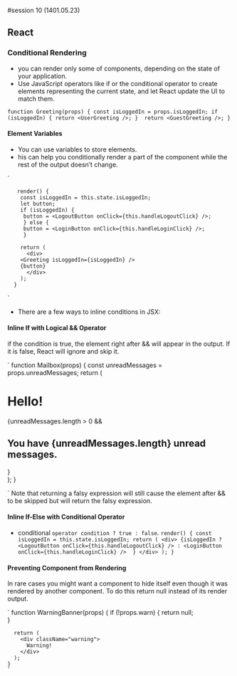 #session 10
(1401.05.23)

## React
### Conditional Rendering
 - you can render only some of components, depending on the state of your application.
 -  Use JavaScript operators like if or the conditional operator to create elements representing the current state, and let React update the UI to match them.
 
 `
	 function Greeting(props) {
	  const isLoggedIn = props.isLoggedIn;
	  if (isLoggedIn) {
	 	 return <UserGreeting />;
	  } 
	  return <GuestGreeting />;
	  } 
  `
  
 #### Element Variables 
 - You can use variables to store elements.
 - his can help you conditionally render a part of the component while the rest of the output doesn’t change.
 
 `
 
	   render() {
	    const isLoggedIn = this.state.isLoggedIn;
	    let button; 
	    if (isLoggedIn) {     
	     button = <LogoutButton onClick={this.handleLogoutClick} />; 
	     } else {
	     button = <LoginButton onClick={this.handleLoginClick} />;
	     }
	     
	    return (
	      <div>
		<Greeting isLoggedIn={isLoggedIn} />  
		{button}     
	      </div>
	    );
	  }
  
  `
  - There are a few ways to inline conditions in JSX:
  
  #### Inline If with Logical && Operator
  
  if the condition is true, the element right after && will appear in the output. If it is false, React will ignore and skip it.
  
  `
	  function Mailbox(props) {
	  const unreadMessages = props.unreadMessages;
	  return (
	    <div>
	      <h1>Hello!</h1>
	      {unreadMessages.length > 0 && 
	       <h2>You have {unreadMessages.length} unread messages.</h2>
	      }    
	    </div>
	  );
	}
	
  ` 
  Note that returning a falsy expression will still cause the element after && to be skipped but will return the falsy expression.
  
  
  #### Inline If-Else with Conditional Operator
  
  - conditional `operator condition ? true : false`.
  `
	render() {
	  const isLoggedIn = this.state.isLoggedIn;
	  return (
	    <div>
	      {isLoggedIn ? <LogoutButton onClick={this.handleLogoutClick} />
		          : <LoginButton onClick={this.handleLoginClick} /> 
              }
	    </div> );
	}
   `
   
   #### Preventing Component from Rendering 
   
   In rare cases you might want a component to hide itself even though it was rendered by another component. To do this return null instead of its render output.
   
   `
	function WarningBanner(props) {
	  if (!props.warn) {
	      return null;  
	   }
	   
	  return (
	    <div className="warning">
	      Warning!
	    </div>
	  );
	}
    `
